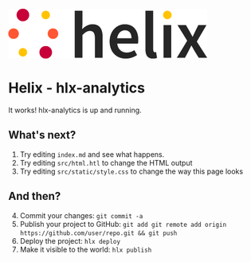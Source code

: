 <!--
  ~ Licensed to the Apache Software Foundation (ASF) under one or more
  ~ contributor license agreements.  See the NOTICE file distributed with
  ~ this work for additional information regarding copyright ownership.
  ~ The ASF licenses this file to You under the Apache License, Version 2.0
  ~ (the "License"); you may not use this file except in compliance with
  ~ the License.  You may obtain a copy of the License at
  ~
  ~      http://www.apache.org/licenses/LICENSE-2.0
  ~
  ~ Unless required by applicable law or agreed to in writing, software
  ~ distributed under the License is distributed on an "AS IS" BASIS,
  ~ WITHOUT WARRANTIES OR CONDITIONS OF ANY KIND, either express or implied.
  ~ See the License for the specific language governing permissions and
  ~ limitations under the License.
  -->
![helix-logo](./helix_logo.png)

# Helix - hlx-analytics

It works! hlx-analytics is up and running.

## What's next?

1. Try editing `index.md` and see what happens.
2. Try editing `src/html.htl` to change the HTML output
3. Try editing `src/static/style.css` to change the way this page looks

## And then?

4. Commit your changes: `git commit -a`
5. Publish your project to GitHub: `git add git remote add origin https://github.com/user/repo.git && git push`
6. Deploy the project: `hlx deploy`
7. Make it visible to the world: `hlx publish`
